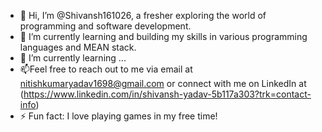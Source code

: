 - 👋 Hi, I’m @Shivansh161026, a fresher exploring the world of programming and software development.
- 👀 I’m currently learning and building my skills in various programming languages and MEAN stack.
- 🌱 I’m currently learning ...
- 📫Feel free to reach out to me via email at nitishkumaryadav1698@gmail.com or connect with me on LinkedIn at (https://www.linkedin.com/in/shivansh-yadav-5b117a303?trk=contact-info)
- ⚡ Fun fact:  I love playing games in my free time!


